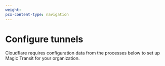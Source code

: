 ```yaml
---
weight:
pcx-content-type: navigation
---
```


# Configure tunnels

Cloudflare requires configuration data from the processes below to set up Magic Transit for your organization.

<DirectoryListing path="/get-started/configure-tunnels" />
